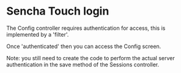 # Sencha Touch login

The Config controller requires authentication for access, this is implemented by a 'filter'.

Once 'authenticated' then you can access the Config screen.

Note: you still need to create the code to perform the actual server authentication in the save method of the Sessions controller.